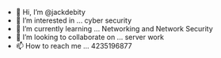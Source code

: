 - 👋 Hi, I’m @jackdebity
- 👀 I’m interested in ... cyber security
- 🌱 I’m currently learning ... Networking and Network Security
- 💞️ I’m looking to collaborate on ... server work
- 📫 How to reach me ... 4235196877

<!---
jackdebity/jackdebity is a ✨ special ✨ repository because its `README.md` (this file) appears on your GitHub profile.
You can click the Preview link to take a look at your changes.
--->
